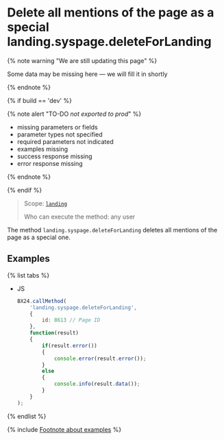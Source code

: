 # Delete all mentions of the page as a special landing.syspage.deleteForLanding

{% note warning "We are still updating this page" %}

Some data may be missing here — we will fill it in shortly

{% endnote %}

{% if build == 'dev' %}

{% note alert "TO-DO _not exported to prod_" %}

- missing parameters or fields
- parameter types not specified
- required parameters not indicated
- examples missing
- success response missing
- error response missing

{% endnote %}

{% endif %}

> Scope: [`landing`](../../../scopes/permissions.md)
>
> Who can execute the method: any user

The method `landing.syspage.deleteForLanding` deletes all mentions of the page as a special one.

## Examples

{% list tabs %}

- JS

    ```js
    BX24.callMethod(
        'landing.syspage.deleteForLanding',
        {
            id: 8613 // Page ID
        },
        function(result)
        {
            if(result.error())
            {
                console.error(result.error());
            }
            else
            {
                console.info(result.data());
            }
        }
    );
    ```

{% endlist %}

{% include [Footnote about examples](../../../../_includes/examples.md) %}